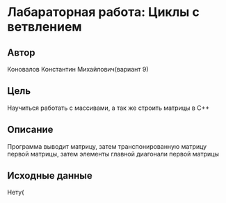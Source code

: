 # Лабараторная работа: Циклы с ветвлением 
## Автор
Коновалов Константин Михайлович(вариант 9)
## Цель
Научиться работать с массивами, а так же строить матрицы в C++

## Описание
Программа выводит матрицу, затем транспонированную матрицу первой матрицы, затем элементы главной диагонали первой матрицы
## Исходные данные
Нету(
